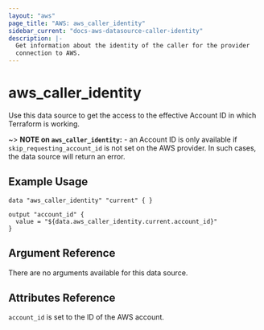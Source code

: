 ```yaml
---
layout: "aws"
page_title: "AWS: aws_caller_identity"
sidebar_current: "docs-aws-datasource-caller-identity"
description: |-
  Get information about the identity of the caller for the provider
  connection to AWS.
---
```


# aws\_caller\_identity

Use this data source to get the access to the effective Account ID in
which Terraform is working.

~> **NOTE on `aws_caller_identity`:** - an Account ID is only available
if `skip_requesting_account_id` is not set on the AWS provider. In such
cases, the data source will return an error.

## Example Usage

```
data "aws_caller_identity" "current" { }

output "account_id" {
  value = "${data.aws_caller_identity.current.account_id}"
}
```

## Argument Reference

There are no arguments available for this data source.

## Attributes Reference

`account_id` is set to the ID of the AWS account.
